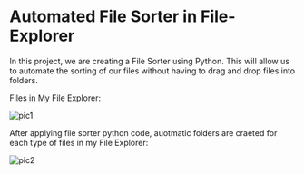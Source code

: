 # Automated File Sorter in File-Explorer

In this project, we are creating a File Sorter using Python. This will allow us to automate the sorting of our files without having to drag and drop files into folders.

Files in My File Explorer:

![pic1](https://user-images.githubusercontent.com/111386815/232616057-5cd78de1-8e6a-4991-86f4-3913b963e8bc.jpg)


After applying file sorter python code, auotmatic folders are craeted for each type of files in my File Explorer:

![pic2](https://user-images.githubusercontent.com/111386815/232616100-12706735-7514-4a24-b69f-0b4d7b7829ce.jpg)


